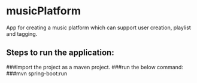 # musicPlatform
App for creating a music platform which can support user creation, playlist and tagging.

## Steps to run the application:
###Import the project as a maven project.
###run the below command:
###mvn spring-boot:run

